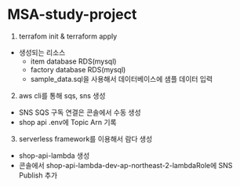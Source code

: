 # MSA-study-project

1. terrafom init & terraform apply
- 생성되는 리소스
  - item database RDS(mysql)
  - factory database RDS(mysql)
  - sample_data.sql을 사용해서 데이터베이스에 샘플 데이터 입력
2. aws cli를 통해 sqs, sns 생성
  - SNS SQS 구독 연결은 콘솔에서 수동 생성
  - shop api .env에 Topic Arn 기록
3. serverless framework를 이용해서 람다 생성
  - shop-api-lambda 생성
  - 콘솔에서 shop-api-lambda-dev-ap-northeast-2-lambdaRole에 SNS Publish 추가

